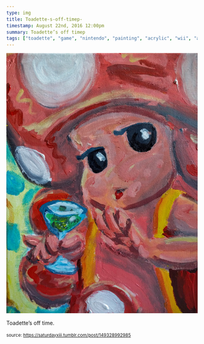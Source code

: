 ```yaml
---
type: img
title: Toadette-s-off-timep-
timestamp: August 22nd, 2016 12:00pm
summary: Toadette’s off timep 
tags: ["toadette", "game", "nintendo", "painting", "acrylic", "wii", "art"]
---
```

<img src="../media/149328992985.jpg"/>
                                                                                          <div class="caption"><p>Toadette’s off time.</p> </div>
                                    
                
                
                
                
                                
<small>source: https://saturdayxiii.tumblr.com/post/149328992985</small>